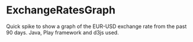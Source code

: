 ExchangeRatesGraph
==================

Quick spike to show a graph of the EUR-USD exchange rate from the past 90 days. Java, Play framework and d3js used.